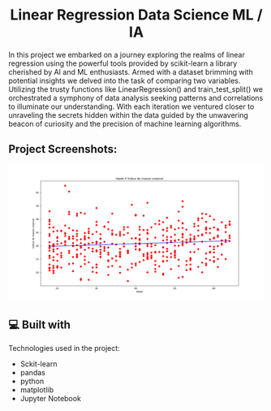 <h1 align="center" id="title">Linear Regression Data Science ML / IA</h1>

<p id="description">In this project we embarked on a journey exploring the realms of linear regression using the powerful tools provided by scikit-learn a library cherished by AI and ML enthusiasts. Armed with a dataset brimming with potential insights we delved into the task of comparing two variables. Utilizing the trusty functions like LinearRegression() and train_test_split() we orchestrated a symphony of data analysis seeking patterns and correlations to illuminate our understanding. With each iteration we ventured closer to unraveling the secrets hidden within the data guided by the unwavering beacon of curiosity and the precision of machine learning algorithms.</p>

<h2>Project Screenshots:</h2>

<img src="./public/linear_regression.png" alt="project-screenshot">

  
  
<h2>💻 Built with</h2>

Technologies used in the project:

*   Sckit-learn
*   pandas
*   python
*   matplotlib
*   Jupyter Notebook
